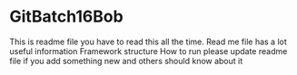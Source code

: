# GitBatch16Bob
This is readme file you have to read this all the time.
Read me file has a lot useful information 
Framework structure How to run 
please update readme file if you add something new and others should know about it
